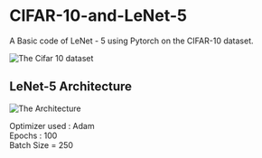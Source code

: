 # CIFAR-10-and-LeNet-5     
A Basic code of LeNet - 5 using Pytorch on the CIFAR-10 dataset.  
  
    
![The Cifar 10 dataset](https://corochann.com/wp-content/uploads/2017/04/cifar10_plot.png)  
  
   
 ## LeNet-5 Architecture   
![The Architecture](https://www.researchgate.net/profile/Sheraz_Khan8/publication/321586653/figure/fig4/AS:568546847014912@1512563539828/The-LeNet-5-Architecture-a-convolutional-neural-network.png)  

Optimizer used : Adam   
Epochs : 100  
Batch Size = 250  
